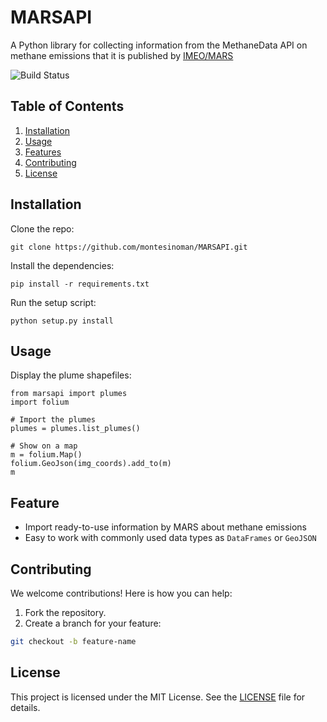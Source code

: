 # MARSAPI

A Python library for collecting information from the MethaneData API on methane emissions that it is published by [IMEO/MARS](https://methanedata.unep.org/map?sector=&company=&country=&cc=&sat=&limit=1000&pub=#mcoord=1.43/0/0)

![Build Status](https://img.shields.io/badge/under%20development-8A2BE2)

## Table of Contents
1. [Installation](#installation)
2. [Usage](#usage)
3. [Features](#features)
4. [Contributing](#contributing)
5. [License](#license)

## Installation

Clone the repo:
```
git clone https://github.com/montesinoman/MARSAPI.git
```

Install the dependencies:
```
pip install -r requirements.txt
```

Run the setup script:
```
python setup.py install
```

## Usage

Display the plume shapefiles:
```
from marsapi import plumes
import folium

# Import the plumes
plumes = plumes.list_plumes()

# Show on a map
m = folium.Map()
folium.GeoJson(img_coords).add_to(m)
m
```

## Feature

- Import ready-to-use information by MARS about methane emissions
- Easy to work with commonly used data types as `DataFrames` or `GeoJSON`

## Contributing

We welcome contributions! Here is how you can help:
1. Fork the repository.
2. Create a branch for your feature:
```bash
git checkout -b feature-name
```

## License

This project is licensed under the MIT License. See the [LICENSE](LICENSE) file for details.
